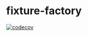 # fixture-factory

[![codecov](https://codecov.io/gh/LaskeJu/fixture-factory/branch/main/graph/badge.svg?token=YJJ4XYFMTR)](https://codecov.io/gh/LaskeJu/fixture-factory)